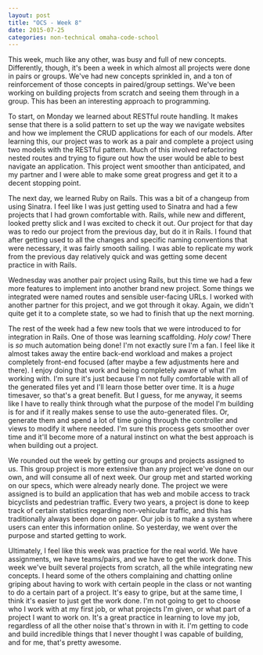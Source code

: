 ```yaml
---
layout: post
title: "OCS - Week 8"
date: 2015-07-25
categories: non-technical omaha-code-school
---
```

This week, much like any other, was busy and full of new concepts. Differently, though, it's been a week in which almost all projects were done in pairs or groups. We've had new concepts sprinkled in, and a ton of reinforcement of those concepts in paired/group settings. We've been working on building projects from scratch and seeing them through in a group. This has been an interesting approach to programming.

To start, on Monday we learned about RESTful route handling. It makes sense that there is a solid pattern to set up the way we navigate websites and how we implement the CRUD applications for each of our models. After learning this, our project was to work as a pair and complete a project using two models with the RESTful pattern. Much of this involved refactoring nested routes and trying to figure out how the user would be able to best navigate an application. This project went smoother than anticipated, and my partner and I were able to make some great progress and get it to a decent stopping point.

The next day, we learned Ruby on Rails. This was a bit of a changeup from using Sinatra. I feel like I was just getting used to Sinatra and had a few projects that I had grown comfortable with. Rails, while new and different, looked pretty slick and I was excited to check it out. Our project for that day was to redo our project from the previous day, but do it in Rails. I found that after getting used to all the changes and specific naming conventions that were necessary, it was fairly smooth sailing. I was able to replicate my work from the previous day relatively quick and was getting some decent practice in with Rails.

Wednesday was another pair project using Rails, but this time we had a few more features to implement into another brand new project. Some things we integrated were named routes and sensible user-facing URLs. I worked with another partner for this project, and we got through it okay. Again, we didn't quite get it to a complete state, so we had to finish that up the next morning.

The rest of the week had a few new tools that we were introduced to for integration in Rails. One of those was learning scaffolding. _Holy cow!_ There is *so* much automation being done! I'm not exactly sure I'm a fan. I feel like it almost takes away the entire back-end workload and makes a project completely front-end focused (after maybe a few adjustments here and there). I enjoy doing that work and being completely aware of what I'm working with. I'm sure it's just because I'm not fully comfortable with all of the generated files yet and I'll learn those better over time. It is a _huge_ timesaver, so that's a great benefit. But I guess, for me anyway, it seems like I have to really think through what the purpose of the model I'm building is for and if it really makes sense to use the auto-generated files. Or, generate them and spend a lot of time going through the controller and views to modify it where needed. I'm sure this process gets smoother over time and it'll become more of a natural instinct on what the best approach is when building out a project.

We rounded out the week by getting our groups and projects assigned to us. This group project is more extensive than any project we've done on our own, and will consume all of next week.  Our group met and started working on our specs, which were already nearly done. The project we were assigned is to build an application that has web and mobile access to track bicyclists and pedestrian traffic. Every two years, a project is done to keep track of certain statistics regarding non-vehicular traffic, and this has traditionally always been done on paper. Our job is to make a system where users can enter this information online. So yesterday, we went over the purpose and started getting to work.

Ultimately, I feel like this week was practice for the real world. We have assignments, we have teams/pairs, and we have to get the work done. This week we've built several projects from scratch, all the while integrating new concepts. I heard some of the others complaining and chatting online griping about having to work with certain people in the class or not wanting to do a certain part of a project. It's easy to gripe, but at the same time, I think it's easier to just get the work done. I'm not going to get to choose who I work with at my first job, or what projects I'm given, or what part of a project I want to work on. It's a great practice in learning to love my job, regardless of all the other noise that's thrown in with it. I'm getting to code and build incredible things that I never thought I was capable of building, and for me, that's pretty awesome.
